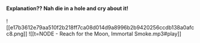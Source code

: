 #### Explanation?? Nah die in a hole and cry about it!
![[e17b3612e79aa510f2b218ff7ca08d014d9a8996b2b9420256ccdb138a0afcc8.png]]
![[t=NODE - Reach for the Moon, Immortal Smoke.mp3#play]]